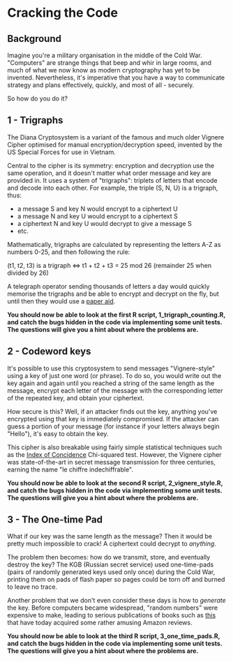 # Cracking the Code

## Background

Imagine you're a military organisation in the middle of the Cold War. "Computers" are strange things that beep and whir in large rooms, and much of what we now know as modern cryptography has yet to be invented. Nevertheless, it's imperative that you have a way to communicate strategy and plans effectively, quickly, and most of all - securely.

So how do you do it?

## 1 - Trigraphs

The Diana Cryptosystem is a variant of the famous and much older Vignere Cipher optimised for manual encryption/decryption speed, invented by the US Special Forces for use in Vietnam.

Central to the cipher is its symmetry: encryption and decryption use the same operation, and it doesn't matter what order message and key are provided in. It uses a system of "trigraphs": triplets of letters that encode and decode into each other. For example, the triple (S, N, U) is a trigraph, thus:
* a message S and key N would encrypt to a ciphertext U
* a message N and key U would encrypt to a ciphertext S
* a ciphertext N and key U would decrypt to give a message S
* etc.

Mathematically, trigraphs are calculated by representing the letters A-Z as numbers 0-25, and then following the rule:

(t1, t2, t3) is a trigraph <=> t1 + t2 + t3 = 25 mod 26 (remainder 25 when divided by 26)

A telegraph operator sending thousands of letters a day would quickly memorise the trigraphs and be able to encrypt and decrypt on the fly, but until then they would use a [paper aid](https://programmingpraxis.files.wordpress.com/2014/12/3ffa5-trigraph.jpg?w=511&zoom=2).

**You should now be able to look at the first R script, 1_trigraph_counting.R, and catch the bugs hidden in the code via implementing some unit tests. The questions will give you a hint about where the problems are.**

## 2 - Codeword keys

It's possible to use this cryptosystem to send messages "Vignere-style" using a key of just one word (or phrase). To do so, you would write out the key again and again until you reached a string of the same length as the message, encrypt each letter of the message with the corresponding letter of the repeated key, and obtain your ciphertext.

How secure is this? Well, if an attacker finds out the key, anything you've encrypted using that key is immediately compromised. If the attacker can guess a portion of your message (for instance if your letters always begin "Hello"), it's easy to obtain the key.

This cipher is also breakable using fairly simple statistical techniques such as the [Index of Concidence](http://practicalcryptography.com/cryptanalysis/stochastic-searching/cryptanalysis-vigenere-cipher/) Chi-squared test. However, the Vignere cipher was state-of-the-art in secret message transmission for three centuries, earning the name "le chiffre indechiffrable".

**You should now be able to look at the second R script, 2_vignere_style.R, and catch the bugs hidden in the code via implementing some unit tests. The questions will give you a hint about where the problems are.**

## 3 - The One-time Pad

What if our key was the same length as the message? Then it would be pretty much impossible to crack! A ciphertext could decrypt to *anything*.

The problem then becomes: how do we transmit, store, and eventually destroy the key? The KGB (Russian secret service) used one-time-pads (pairs of randomly generated keys used only once) during the Cold War, printing them on pads of flash paper so pages could be torn off and burned to leave no trace.

Another problem that we don't even consider these days is how to *generate* the key. Before computers became widespread, "random numbers" were expensive to make, leading to serious publications of books such as [this](https://www.amazon.co.uk/Million-Random-Digits-Normal-Deviates/dp/0833030477) that have today acquired some rather amusing Amazon reviews.

**You should now be able to look at the third R script, 3_one_time_pads.R, and catch the bugs hidden in the code via implementing some unit tests. The questions will give you a hint about where the problems are.**
